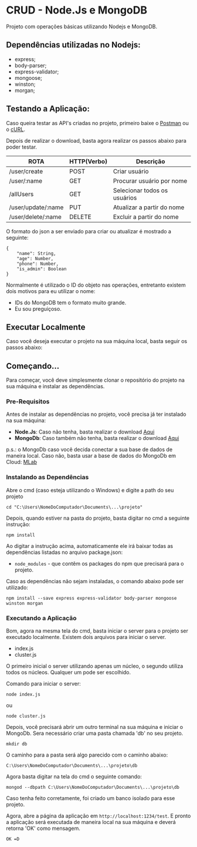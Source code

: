 
# CRUD - Node.Js e MongoDB

Projeto com operações básicas utilizando Nodejs e MongoDB.

## Dependências utilizadas no Nodejs:

- express;
- body-parser;
- express-validator;
- mongoose;
- winston;
- morgan;

## Testando a Aplicação:

Caso queira testar as API's criadas no projeto, primeiro baixe o [Postman](https://chrome.google.com/webstore/detail/postman/fhbjgbiflinjbdggehcddcbncdddomop) ou o [cURL](https://curl.haxx.se/).


Depois de realizar o download, basta agora realizar os passos abaixo para 
poder testar.

  ROTA                    |     HTTP(Verbo)   |      Descrição        		| 
------------------------- | ----------------- | ----------------------------| 
/user/create              |       POST        | Criar usuário          		| 
/user/:name 	          |       GET         | Procurar usuário por nome   | 
/allUsers  				  |       GET         | Selecionar todos os usuários| 
/user/update/:name		  |       PUT         | Atualizar a partir do nome	|    
/user/delete/:name	 	  |       DELETE      | Excluir a partir do nome	|

O formato do json a ser enviado para criar ou atualizar é mostrado a seguinte:
```
{
	"name": String,
	"age": Number,
	"phone": Number,
	"is_admin": Boolean
}
```

Normalmente é utilizado o ID do objeto nas operações, entretanto existem dois motivos para eu utilizar o nome:
- IDs do MongoDB tem o formato muito grande.
- Eu sou preguiçoso.

## Executar Localmente

Caso você deseja executar o projeto na sua máquina local, basta seguir os passos abaixo:

## Começando...

Para começar, você deve simplesmente clonar o repositório do projeto na sua máquina e instalar as dependências.

### Pre-Requisitos

Antes de instalar as dependências no projeto, você precisa já ter instalado na sua máquina:

* **Node.Js**: Caso não tenha, basta realizar o download [Aqui](https://nodejs.org/en/)
* **MongoDb**: Caso também não tenha, basta realizar o download [Aqui](https://www.mongodb.com/download-center#community)

p.s.: o MongoDb caso você decida conectar a sua base de dados de maneira local. Caso não, basta usar a base de dados do MongoDb em Cloud: [MLab](https://mlab.com/)

### Instalando as Dependências

Abre o cmd (caso esteja utilizando o Windows) e digite a path do seu projeto

```
cd "C:\Users\NomeDoComputador\Documents\...\projeto"
```

Depois, quando estiver na pasta do projeto, basta digitar no cmd a seguinte instrução:

```
npm install
```

Ao digitar a instrução acima, automaticamente ele irá baixar todas as dependências listadas no arquivo package.json:

* `node_modules` - que contêm os packages do npm que precisará para o projeto.

Caso as dependências não sejam instaladas, o comando abaixo pode ser utilizado:
```
npm install --save express express-validator body-parser mongoose winston morgan
```

### Executando a Aplicação

Bom, agora na mesma tela do cmd, basta iniciar o server para o projeto ser executado localmente.
Existem dois arquivos para iniciar o server.
- index.js
- cluster.js

O primeiro inicial o server utilizando apenas um núcleo, o segundo utiliza todos os núcleos. Qualquer um pode ser escolhido.

Comando para iniciar o server:
```
node index.js
```
ou
```
node cluster.js
```

Depois, você precisará abrir um outro terminal na sua máquina e iniciar o MongoDb.
Sera necessário criar uma pasta chamada 'db' no seu projeto.
```
mkdir db
```
O caminho para a pasta será algo parecido com o caminho abaixo:
```
C:\Users\NomeDoComputador\Documents\...\projeto\db
``` 

 Agora basta digitar na tela do cmd o seguinte comando:

```
mongod --dbpath C:\Users\NomeDoComputador\Documents\...\projeto\db
```
Caso tenha feito corretamente, foi criado um banco isolado para esse projeto.


Agora, abre a página da aplicação em `http://localhost:1234/test`. E pronto a aplicação será executada de maneira local na sua máquina e deverá retorna 'OK' como mensagem.
```
OK =D
```  
